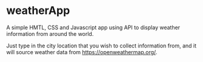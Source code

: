 # weatherApp
A simple HMTL, CSS and Javascript app using API to display weather information from around the world.

Just type in the city location that you wish to collect information from, and it will source weather data from https://openweathermap.org/.
